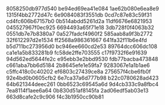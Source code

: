 8058250db977d540
be94ed69ea41e084
1ae62b080e6ea8e9
1315f4bb2772d47c
6e9084083f3551db
0cd7c87e83c59f31
cd4fc606b67157b0
0b514abdd5261d2a
11df6676e6821953
045527967f0ec925
6694493a65f71e18
3db728f0f4063b32
0551db7e7b8380a7
0a527fadcf4960f2
585aab8a9f3b2772
32f612297d2e1534
ff2568a986361667
641fa32f11b6e4fd
b5d711bc273956d0
bc946ee660cd2e53
89764dcc606dc108
ca1e1a5b833281b9
fc58de2ffe703555
c17f9732f6e91639
94d562ed5644fe2c
e95ebb3e2bbd9530
fdb77bacba473848
c661aba7bb6d5184
2b8645efe1e59fa7
9283067e1a1b1ae6
c5ffc418c0c40202
ef6803c27439ce8a
275657f4cbe6fb0f
92e4bd0b0605cfb2
6e7ca37a6d777b98
b22c0780628ad423
64b621344deec261
0bb6523c69545a6d
9d4cb333c9a8fbc4
7ea8114f1aee6a64
0b830d51af8145fa
2ad06edf5ab03e13
663d8cafe2c9c906
f4c3b1950cc90b81
